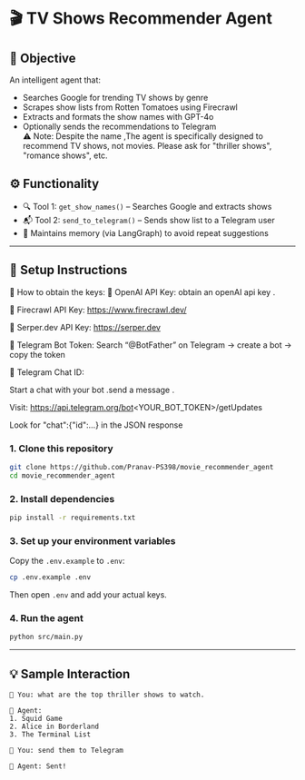 # 🎬 TV Shows Recommender Agent

## 🧠 Objective
An intelligent agent that:
- Searches Google for trending TV shows by genre  
- Scrapes show lists from Rotten Tomatoes using Firecrawl  
- Extracts and formats the show names with GPT-4o  
- Optionally sends the recommendations to Telegram  
⚠️ Note: Despite the name ,The agent is specifically designed to recommend TV shows, not movies. Please ask for "thriller shows", "romance shows", etc.
## ⚙️ Functionality
- 🔍 Tool 1: `get_show_names()` – Searches Google and extracts shows  
- 📬 Tool 2: `send_to_telegram()` – Sends show list to a Telegram user  
- 🧠 Maintains memory (via LangGraph) to avoid repeat suggestions  

---

## 🚀 Setup Instructions

🔑 How to obtain the keys:
🔹 OpenAI API Key: obtain an openAI api key .

🔹 Firecrawl API Key: https://www.firecrawl.dev/

🔹 Serper.dev API Key: https://serper.dev

🔹 Telegram Bot Token: Search “@BotFather” on Telegram → create a bot → copy the token

🔹 Telegram Chat ID:

Start a chat with your bot .send a message .

Visit: https://api.telegram.org/bot<YOUR_BOT_TOKEN>/getUpdates

Look for "chat":{"id":...} in the JSON response

### 1. Clone this repository

```bash
git clone https://github.com/Pranav-PS398/movie_recommender_agent
cd movie_recommender_agent
```

### 2. Install dependencies

```bash
pip install -r requirements.txt
```

### 3. Set up your environment variables

Copy the `.env.example` to `.env`:

```bash
cp .env.example .env
```

Then open `.env` and add your actual keys.

### 4. Run the agent

```bash
python src/main.py
```

---

## 💡 Sample Interaction

```text
👤 You: what are the top thriller shows to watch.

🤖 Agent:
1. Squid Game  
2. Alice in Borderland  
3. The Terminal List  

👤 You: send them to Telegram

🤖 Agent: Sent!
```
